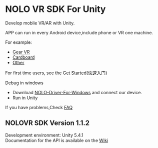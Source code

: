 # NOLO VR SDK For Unity
Develop moblie VR/AR with Unity.  

APP can run in every Android device,include phone or VR one machine.   

For example:
- [Gear VR](https://github.com/NOLOVR/NOLO-Unity-SDK/blob/master/Docs/en_us/GetStarted.md#build-gear-vr-example)
- [Cardboard](https://github.com/NOLOVR/NOLO-Unity-SDK/blob/master/Docs/en_us/GetStarted.md#build-cardboard-example)
- [Other](https://github.com/NOLOVR/NOLO-Unity-SDK/blob/master/Docs/en_us/GetStarted.md#other-vr-sdk)

For first time users, see the [Get Started](./Docs/en_us/GetStarted.md)([快速入门](./Docs/zh_cn/快速入门.md))
  
Debug in windows
- Download [NOLO-Driver-For-Windows](https://github.com/NOLOVR/NOLO-Driver-For-Windows) and connect our device.
- Run in Unity

If you have problems,Check [FAQ](https://github.com/NOLOVR/NOLO-Unity-SDK/issues)
## NOLOVR SDK Version 1.1.2
Development environment: Unity 5.4.1   
Documentation for the API is available on the [Wiki](https://github.com/NOLOVR/NOLO-Unity-SDK/wiki)


